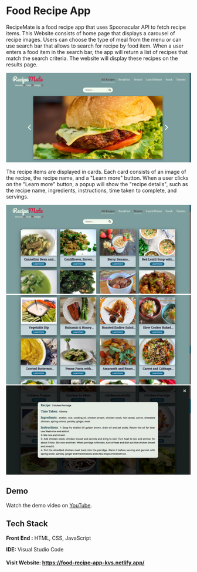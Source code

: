 
# Food Recipe App

RecipeMate is a food recipe app that uses Spoonacular API to fetch recipe items. This Website consists of home page that displays a carousel of recipe images. Users can choose the type of meal from the menu or can use search bar that allows to search for recipe by food item. When a user enters a food item in the search bar, the app will return a list of recipes that match the search criteria. The website will display these recipes on the results page.

![screenshot](screencast/FoodRecipe.png)

The recipe items are displayed in cards. Each card consists of an image of the recipe, the recipe name, and a "Learn more" button. When a user clicks on the "Learn more" button, a popup will show the "recipe details", such as the recipe name, ingredients, instructions, time taken to complete, and servings.

![screenshot](screencast/FoodRecipe1.png)
![screenshot](screencast/FoodRecipe2.png)
![screenshot](screencast/FoodRecipe3.png)

## Demo

Watch the demo video on [YouTube](https://youtu.be/R9D5XZF07qE).


## Tech Stack

**Front End :** HTML, CSS, JavaScript

**IDE:** Visual Studio Code
#### Visit Website: https://food-recipe-app-kvs.netlify.app/

